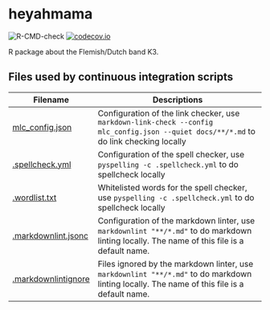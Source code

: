 # heyahmama

<!-- markdownlint-disable MD013 --><!-- Badges cannot be split up over lines, hence will break 80 characters per line -->

![R-CMD-check](https://github.com/richelbilderbeek/heyahmama/workflows/R-CMD-check/badge.svg?branch=master)
[![codecov.io](https://codecov.io/github/richelbilderbeek/heyahmama/coverage.svg?branch=master)](https://codecov.io/github/richelbilderbeek/heyahmama/branch/master)

<!-- markdownlint-enable MD013 -->

R package about the Flemish/Dutch band K3.

## Files used by continuous integration scripts

<!-- markdownlint-disable MD013 --><!-- Tables cannot be split up over lines, hence will break 80 characters per line -->

Filename                                  |Descriptions
------------------------------------------|--------------------------------------------------------------------------------------------------------------------------------------
[mlc_config.json](mlc_config.json)        |Configuration of the link checker, use `markdown-link-check --config mlc_config.json --quiet docs/**/*.md` to do link checking locally
[.spellcheck.yml](.spellcheck.yml)        |Configuration of the spell checker, use `pyspelling -c .spellcheck.yml` to do spellcheck locally
[.wordlist.txt](.wordlist.txt)            |Whitelisted words for the spell checker, use `pyspelling -c .spellcheck.yml` to do spellcheck locally
[.markdownlint.jsonc](.markdownlint.jsonc)|Configuration of the markdown linter, use `markdownlint "**/*.md"` to do markdown linting locally. The name of this file is a default name.
[.markdownlintignore](.markdownlintignore)|Files ignored by the markdown linter, use `markdownlint "**/*.md"` to do markdown linting locally. The name of this file is a default name.

<!-- markdownlint-enable MD013 -->

